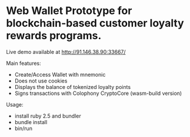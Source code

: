 # Web Wallet Prototype for blockchain-based customer loyalty rewards programs.

Live demo available at http://91.146.38.90:33667/

Main features:

* Create/Access Wallet with mnemonic
* Does not use cookies
* Displays the balance of tokenized loyalty points
* Signs transactions with Colophony CryptoCore (wasm-build version)

Usage:

- install ruby 2.5 and bundler
- bundle install
- bin/run
